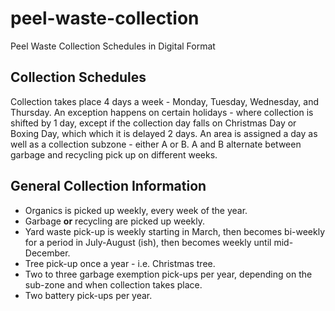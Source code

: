 # peel-waste-collection
Peel Waste Collection Schedules in Digital Format

## Collection Schedules
Collection takes place 4 days a week - Monday, Tuesday, Wednesday, and Thursday.  An exception happens on certain holidays - where collection is shifted by 1 day, except if the collection day falls on Christmas Day or Boxing Day, which which it is delayed 2 days. An area is assigned a day as well as a collection subzone - either A or B.  A and B alternate between garbage and recycling pick up on different weeks.

## General Collection Information
* Organics is picked up weekly, every week of the year.
* Garbage **or** recycling are picked up weekly.
* Yard waste pick-up is weekly starting in March, then becomes bi-weekly for a period in July-August (ish), then becomes weekly until mid-December.
* Tree pick-up once a year - i.e. Christmas tree.
* Two to three garbage exemption pick-ups per year, depending on the sub-zone and when collection takes place.
* Two battery pick-ups per year.

